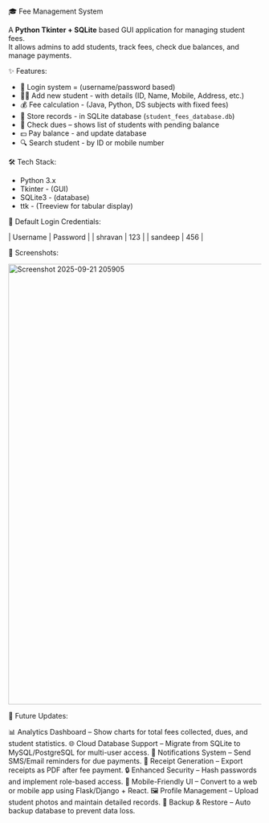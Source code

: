 🎓 Fee Management System

A **Python Tkinter + SQLite** based GUI application for managing student fees.  
It allows admins to add students, track fees, check due balances, and manage payments.

✨ Features:

- 🔑 Login system = (username/password based)
- 👨‍🎓 Add new student - with details (ID, Name, Mobile, Address, etc.)
- 💰 Fee calculation - (Java, Python, DS subjects with fixed fees)
- 📑 Store records - in SQLite database (`student_fees_database.db`)
- 📌 Check dues – shows list of students with pending balance
- 💵 Pay balance - and update database
- 🔍 Search student - by ID or mobile number

🛠️ Tech Stack:

- Python 3.x
- Tkinter - (GUI)
- SQLite3 - (database)
- ttk - (Treeview for tabular display)

🔑 Default Login Credentials:

| Username | Password |
| shravan  | 123      |
| sandeep  | 456      |

📸 Screenshots:

<img width="1750" height="878" alt="Screenshot 2025-09-21 205905" src="https://github.com/user-attachments/assets/264684c8-5291-49b7-b78a-065e8ae03041" />

🔮 Future Updates:

📊 Analytics Dashboard – Show charts for total fees collected, dues, and student statistics.
🌐 Cloud Database Support – Migrate from SQLite to MySQL/PostgreSQL for multi-user access.
🔔 Notifications System – Send SMS/Email reminders for due payments.
🧾 Receipt Generation – Export receipts as PDF after fee payment.
🔒 Enhanced Security – Hash passwords and implement role-based access.
📱 Mobile-Friendly UI – Convert to a web or mobile app using Flask/Django + React.
🖼 Profile Management – Upload student photos and maintain detailed records.
💾 Backup & Restore – Auto backup database to prevent data loss.

